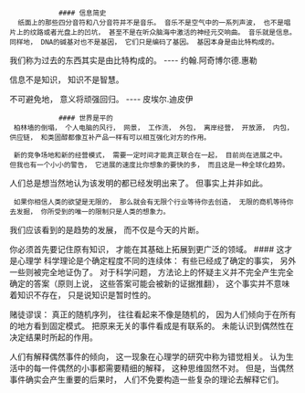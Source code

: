 				#### 信息简史
      纸面上的那些四分音符和八分音符并不是音乐。 音乐不是空气中的一系列声波， 也不是唱片上的纹路或者光盘上的凹坑， 甚至不是在听众脑海中激活的神经元交响曲。 音乐就是信息。 同样地， DNA的碱基对也不是基因， 它们只是编码了基因。 基因本身是由比特构成的。 

我们称为过去的东西其实是由比特构成的。 
	                                ---- 约翰.阿奇博尔德.惠勒

信息不是知识， 知识不是智慧。 

不可避免地， 意义将顽强回归。 
                                  ---- 皮埃尔.迪皮伊

				#### 世界是平的
     柏林墙的倒塌， 个人电脑的风行， 网景， 工作流， 外包， 离岸经营， 开放源， 内包， 供应链， 和类固醇都像互补产品一样有可以相互强化对方的作用。

     新的竞争场地和新的经营模式， 需要一定时间才能真正联合在一起， 目前尚在进展之中。 但我也有一个小小的警告， 它进展的速度比你想象的要快的多， 而且这是一种全球化趋势。 

人们总是想当然地认为该发明的都已经发明出来了。 但事实上并非如此。 

     如果你相信人类的欲望是无限的， 那么就会有无限个行业等待你去创造， 无限的商机等待你去发掘， 你所受到的唯一的限制只是人类的想象力。 

我们应该看到的是趋势的发展， 而不仅是今天的片断。 

你必须首先要记住原有知识， 才能在其基础上拓展到更广泛的领域。
				#### 这才是心理学
    科学理论是个确定程度不同的连续体： 有些已经成了确定的事实， 另外一些则被完全地证伪了。 对于科学问题， 方法论上的怀疑主义并不完全产生完全确定的答案（原则上说， 这些答案可能会被新的证据推翻）， 这个事实并不意味着知识不存在， 只是说知识是暂时性的。 

赌徒谬误： 真正的随机序列， 往往看起来不像是随机的， 因为人们倾向于在所有的地方看到固定模式。 把原来无关的事件看成是有联系的。 未能认识到偶然性在决定结果时所起的作用。 

人们有解释偶然事件的倾向， 这一现象在心理学的研究中称为错觉相关。 认为生活中的每一件偶然的小事都需要精细的解释， 这种思维固然不对。 但是，当偶然事件确实会产生重要的后果时， 人们不免要构造一些复杂的理论去解释它们。 
